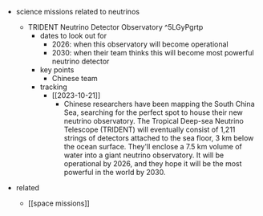   * science missions related to neutrinos
    * TRIDENT Neutrino Detector Observatory ^5LGyPgrtp
      * dates to look out for
        * 2026: when this observatory will become operational
        * 2030: when their team thinks this will become most powerful neutrino detector
      * key points
        * Chinese team
      * tracking
        * [[2023-10-21]]
          * Chinese researchers have been mapping the South China Sea, searching for the perfect spot to house their new neutrino observatory. The Tropical Deep-sea Neutrino Telescope (TRIDENT) will eventually consist of 1,211 strings of detectors attached to the sea floor, 3 km below the ocean surface. They'll enclose a 7.5 km volume of water into a giant neutrino observatory. It will be operational by 2026, and they hope it will be the most powerful in the world by 2030.

  * related
    * [[space missions]]